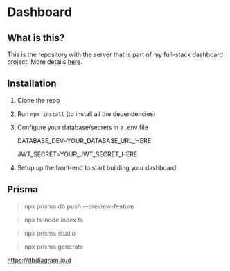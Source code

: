 # Dashboard

## What is this?

This is the repository with the server that is part of my full-stack dashboard project. More details [here](https://github.com/willemverbuyst/school-dashboard-frontend).

## Installation

1. Clone the repo
2. Run `npm install` (to install all the dependencies)
3. Configure your database/secrets in a .env file

   DATABASE_DEV=YOUR_DATABASE_URL_HERE

   JWT_SECRET=YOUR_JWT_SECRET_HERE

4. Setup up the front-end to start building your dashboard.

## Prisma

> npx prisma db push --preview-feature

> npx ts-node index.ts

> npx prisma studio

> npx prisma generate

https://dbdiagram.io/d
